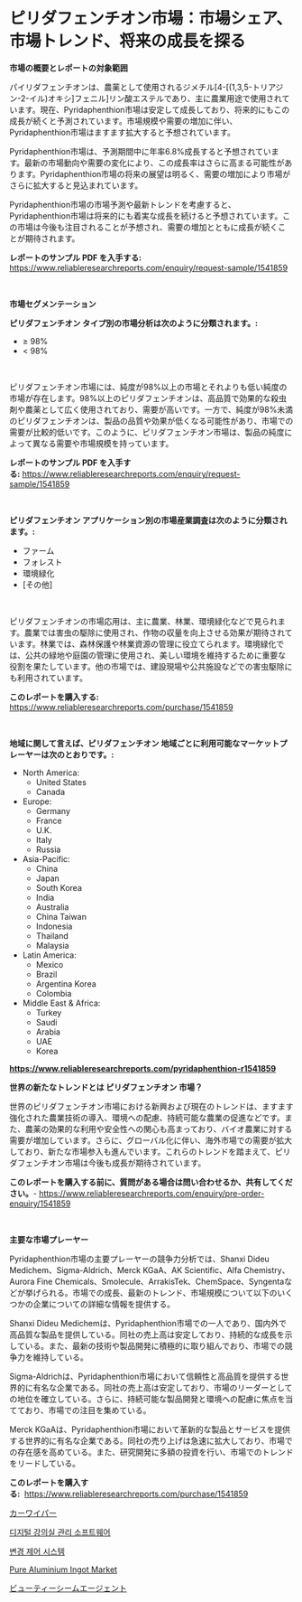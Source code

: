 <p><h1>ピリダフェンチオン市場：市場シェア、市場トレンド、将来の成長を探る</h1></p><p><strong>市場の概要とレポートの対象範囲</strong></p>
<p><p>パイリダフェンチオンは、農薬として使用されるジメチル[4-[(1,3,5-トリアジン-2-イル)オキシ]フェニル]リン酸エステルであり、主に農業用途で使用されています。現在、Pyridaphenthion市場は安定して成長しており、将来的にもこの成長が続くと予測されています。市場規模や需要の増加に伴い、Pyridaphenthion市場はますます拡大すると予想されています。</p><p>Pyridaphenthion市場は、予測期間中に年率6.8%成長すると予想されています。最新の市場動向や需要の変化により、この成長率はさらに高まる可能性があります。Pyridaphenthion市場の将来の展望は明るく、需要の増加により市場がさらに拡大すると見込まれています。</p><p>Pyridaphenthion市場の市場予測や最新トレンドを考慮すると、Pyridaphenthion市場は将来的にも着実な成長を続けると予想されています。この市場は今後も注目されることが予想され、需要の増加とともに成長が続くことが期待されます。</p></p>
<p><strong>レポートのサンプル PDF を入手する:</strong> <a href="https://www.reliableresearchreports.com/enquiry/request-sample/1541859">https://www.reliableresearchreports.com/enquiry/request-sample/1541859</a></p>
<p>&nbsp;</p>
<p><strong>市場セグメンテーション</strong></p>
<p><strong>ピリダフェンチオン タイプ別の市場分析は次のように分類されます。:</strong></p>
<p><ul><li>≥ 98%</li><li>< 98%</li></ul></p>
<p>&nbsp;</p>
<p><p>ピリダフェンチオン市場には、純度が98%以上の市場とそれよりも低い純度の市場が存在します。98%以上のピリダフェンチオンは、高品質で効果的な殺虫剤や農薬として広く使用されており、需要が高いです。一方で、純度が98%未満のピリダフェンチオンは、製品の品質や効果が低くなる可能性があり、市場での需要が比較的低いです。このように、ピリダフェンチオン市場は、製品の純度によって異なる需要や市場規模を持っています。</p></p>
<p><strong>レポートのサンプル PDF を入手する:</strong>&nbsp;<a href="https://www.reliableresearchreports.com/enquiry/request-sample/1541859">https://www.reliableresearchreports.com/enquiry/request-sample/1541859</a></p>
<p>&nbsp;</p>
<p><strong> ピリダフェンチオン アプリケーション別の市場産業調査は次のように分類されます。:</strong></p>
<p><ul><li>ファーム</li><li>フォレスト</li><li>環境緑化</li><li>[その他]</li></ul></p>
<p>&nbsp;</p>
<p><p>ピリダフェンチオンの市場応用は、主に農業、林業、環境緑化などで見られます。農業では害虫の駆除に使用され、作物の収量を向上させる効果が期待されています。林業では、森林保護や林業資源の管理に役立てられます。環境緑化では、公共の緑地や庭園の管理に使用され、美しい環境を維持するために重要な役割を果たしています。他の市場では、建設現場や公共施設などでの害虫駆除にも利用されています。</p></p>
<p><strong>このレポートを購入する:</strong>&nbsp; <a href="https://www.reliableresearchreports.com/purchase/1541859">https://www.reliableresearchreports.com/purchase/1541859</a></p>
<p>&nbsp;</p>
<p><strong>地域に関して言えば、ピリダフェンチオン 地域ごとに利用可能なマーケットプレーヤーは次のとおりです。:</strong></p>
<p><ul>
    <li>
        North America:
        <ul>
            <li>United States</li>
            <li>Canada</li>
        </ul>
    </li>
    <li>
        Europe:
        <ul>
            <li>Germany</li>
            <li>France</li>
            <li>U.K.</li>
            <li>Italy</li>
            <li>Russia</li>
        </ul>
    </li>
    <li>
        Asia-Pacific:
        <ul>
            <li>China</li>
            <li>Japan</li>
            <li>South Korea</li>
            <li>India</li>
            <li>Australia</li>
            <li>China Taiwan</li>
            <li>Indonesia</li>
            <li>Thailand</li>
            <li>Malaysia</li>
        </ul>
    </li>
    <li>
        Latin America:
        <ul>
            <li>Mexico</li>
            <li>Brazil</li>
            <li>Argentina Korea</li>
            <li>Colombia</li>
        </ul>
    </li>
    <li>
        Middle East & Africa:
        <ul>
            <li>Turkey</li>
            <li>Saudi</li>
            <li>Arabia</li>
            <li>UAE</li>
            <li>Korea</li>
        </ul>
    </li>
    </ul></p>
<p><strong><a href="https://www.reliableresearchreports.com/pyridaphenthion-r1541859">https://www.reliableresearchreports.com/pyridaphenthion-r1541859</a></strong>&nbsp;</p>
<p><strong>世界の新たなトレンドとは ピリダフェンチオン 市場？</strong></p>
<p><p>世界のピリダフェンチオン市場における新興および現在のトレンドは、ますます強化された農業技術の導入、環境への配慮、持続可能な農業の促進などです。また、農薬の効果的な利用や安全性への関心も高まっており、バイオ農業に対する需要が増加しています。さらに、グローバル化に伴い、海外市場での需要が拡大しており、新たな市場参入も進んでいます。これらのトレンドを踏まえて、ピリダフェンチオン市場は今後も成長が期待されています。</p></p>
<p><strong>このレポートを購入する前に、質問がある場合は問い合わせるか、共有してください。</strong>- <a href="https://www.reliableresearchreports.com/enquiry/pre-order-enquiry/1541859">https://www.reliableresearchreports.com/enquiry/pre-order-enquiry/1541859</a></p>
<p>&nbsp;</p>
<p><strong>主要な市場プレーヤー</strong></p>
<p><p>Pyridaphenthion市場の主要プレーヤーの競争力分析では、Shanxi Dideu Medichem、Sigma-Aldrich、Merck KGaA、AK Scientific、Alfa Chemistry、Aurora Fine Chemicals、Smolecule、ArrakisTek、ChemSpace、Syngentaなどが挙げられる。市場での成長、最新のトレンド、市場規模について以下のいくつかの企業についての詳細な情報を提供する。</p><p>Shanxi Dideu Medichemは、Pyridaphenthion市場での一人であり、国内外で高品質な製品を提供している。同社の売上高は安定しており、持続的な成長を示している。また、最新の技術や製品開発に積極的に取り組んでおり、市場での競争力を維持している。</p><p>Sigma-Aldrichは、Pyridaphenthion市場において信頼性と高品質を提供する世界的に有名な企業である。同社の売上高は安定しており、市場のリーダーとしての地位を確立している。さらに、持続可能な製品開発と環境への配慮に焦点を当てており、市場での注目を集めている。</p><p>Merck KGaAは、Pyridaphenthion市場において革新的な製品とサービスを提供する世界的に有名な企業である。同社の売り上げは急速に拡大しており、市場での存在感を高めている。また、研究開発に多額の投資を行い、市場でのトレンドをリードしている。</p></p>
<p><strong>このレポートを購入する:</strong>&nbsp;&nbsp;<a href="https://www.reliableresearchreports.com/purchase/1541859">https://www.reliableresearchreports.com/purchase/1541859</a></p>
<p><p><a href="https://github.com/bevdtkn4419963/Market-Research-Report-List-2/blob/main/139222555977.md">カーワイパー</a></p><p><a href="https://github.com/Tristiarton768456/Market-Research-Report-List-1/blob/main/131833154040.md">디지털 강의실 관리 소프트웨어</a></p><p><a href="https://github.com/vsoq0zknh59/Market-Research-Report-List-2/blob/main/561097454039.md">변경 제어 시스템</a></p><p><a href="https://www.linkedin.com/pulse/pure-aluminium-ingot-market-research-report-provides-thorough-ow0xc">Pure Aluminium Ingot Market</a></p><p><a href="https://github.com/MosesSpinka1914/Market-Research-Report-List-1/blob/main/428364855978.md">ビューティーシームエージェント</a></p></p>